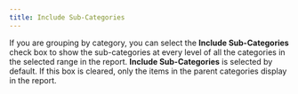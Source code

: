 ```yaml
---
title: Include Sub-Categories
---
```



If you are grouping by category, you can select the **Include 
 Sub-Categories** check box to show the sub-categories at every level  of all the categories in the selected range in the report. **Include 
 Sub-Categories** is selected by default. If this box is cleared,  only the items in the parent categories display in the report.
